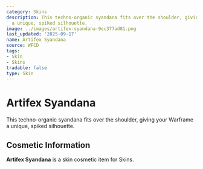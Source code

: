 ```yaml
---
category: Skins
description: This techno-organic syandana fits over the shoulder, giving your Warframe
  a unique, spiked silhouette.
image: ../images/artifex-syandana-9ec377ad81.png
last_updated: '2025-09-17'
name: Artifex Syandana
source: WFCD
tags:
- Skin
- Skins
tradable: false
type: Skin
---
```


# Artifex Syandana

This techno-organic syandana fits over the shoulder, giving your Warframe a unique, spiked silhouette.

## Cosmetic Information

**Artifex Syandana** is a skin cosmetic item for Skins.

